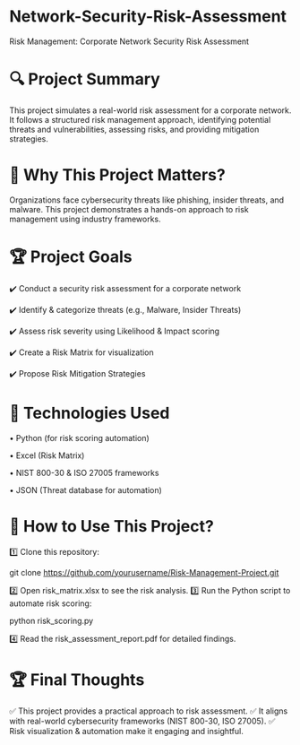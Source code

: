 # Network-Security-Risk-Assessment

Risk Management: Corporate Network Security Risk Assessment

# 🔍 Project Summary

This project simulates a real-world risk assessment for a corporate network. It follows a structured risk management approach, identifying potential threats and vulnerabilities, assessing risks, and providing mitigation strategies.

# 📌 Why This Project Matters?

Organizations face cybersecurity threats like phishing, insider threats, and malware. This project demonstrates a hands-on approach to risk management using industry frameworks.

# 🏆 Project Goals

✔️ Conduct a security risk assessment for a corporate network

✔️ Identify & categorize threats (e.g., Malware, Insider Threats)

✔️ Assess risk severity using Likelihood & Impact scoring

✔️ Create a Risk Matrix for visualization

✔️ Propose Risk Mitigation Strategies

# 🔧 Technologies Used

•	Python (for risk scoring automation)

•	Excel (Risk Matrix)

•	NIST 800-30 & ISO 27005 frameworks

•	JSON (Threat database for automation)

# 📌 How to Use This Project?

1️⃣ Clone this repository:

git clone https://github.com/yourusername/Risk-Management-Project.git

2️⃣ Open risk_matrix.xlsx to see the risk analysis.
3️⃣ Run the Python script to automate risk scoring:

python risk_scoring.py

4️⃣ Read the risk_assessment_report.pdf for detailed findings.

# 🏆 Final Thoughts

✅ This project provides a practical approach to risk assessment.
✅ It aligns with real-world cybersecurity frameworks (NIST 800-30, ISO 27005).
✅ Risk visualization & automation make it engaging and insightful.
